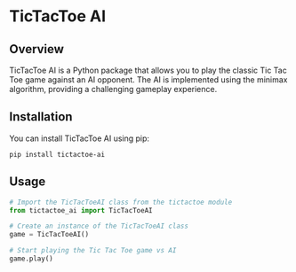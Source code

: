 # TicTacToe AI

## Overview

TicTacToe AI is a Python package that allows you to play the classic Tic Tac Toe game against an AI opponent. The AI is implemented using the minimax algorithm, providing a challenging gameplay experience.

## Installation

You can install TicTacToe AI using pip:

```
pip install tictactoe-ai
```

## Usage

```python
# Import the TicTacToeAI class from the tictactoe module
from tictactoe_ai import TicTacToeAI

# Create an instance of the TicTacToeAI class
game = TicTacToeAI()

# Start playing the Tic Tac Toe game vs AI
game.play()
```
